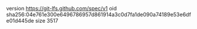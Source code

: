 version https://git-lfs.github.com/spec/v1
oid sha256:04e761e300e6496786957d861914a3c0d7fa1de090a74189e53e6dfe01d445de
size 3517
